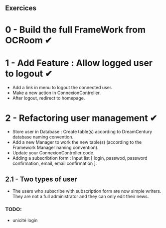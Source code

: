 ## Exercices

# 0 - Build the full FrameWork from OCRoom &#10004;

# 1 - Add Feature : Allow logged user to logout &#10004;
* Add a link in menu to logout the connected user. 
* Make a new action in ConnexionController.
* After logout, redirect to homepage. 

# 2 - Refactoring user management &#10004;
* Store user in Database : Create table(s) according to DreamCentury database naming convention.
* Add a new Manager to work the new table(s) (according to the Framework Manager naming convention).
* Update your ConnexionController code.
* Adding a subscribtion form : Input list [ login, passwod, password confirmation, email, email confirmation ].

## 2.1 - Two types of user
* The users who subscribe with subscription form are now simple writers. They are not a full administrator and they can only edit their news.

### TODO:
* unicité login

